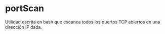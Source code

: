 # portScan
Utilidad escrita en bash que escanea todos los puertos TCP abiertos en una dirección IP dada.
